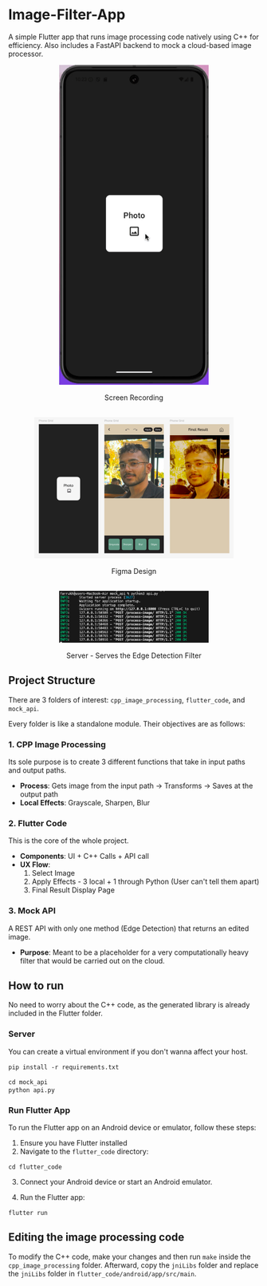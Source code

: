 # Image-Filter-App
A simple Flutter app that runs image processing code natively using C++ for efficiency. Also includes a FastAPI backend to mock a cloud-based image processor.

<div style="text-align: center;">
  <img src="readme_media/screen_recording.gif" alt="drawing" width="300"/>
  <p>Screen Recording</p>
</div>

<br/>

<div style="text-align: center;">
  <img src="readme_media/figma_design.png" alt="drawing" width="400"/>
  <p>Figma Design</p>
</div>

<br/>

<div style="text-align: center;">
  <img src="readme_media/server.png" alt="drawing" width="300"/>
  <p>Server - Serves the Edge Detection Filter</p>
</div>

## Project Structure
There are 3 folders of interest: `cpp_image_processing`, `flutter_code`, and `mock_api`.

Every folder is like a standalone module. Their objectives are as follows:

### 1. CPP Image Processing
Its sole purpose is to create 3 different functions that take in input paths and output paths.

- **Process**: Gets image from the input path -> Transforms -> Saves at the output path
- **Local Effects**: Grayscale, Sharpen, Blur

### 2. Flutter Code
This is the core of the whole project.

- **Components**: UI + C++ Calls + API call
- **UX Flow**:
  1. Select Image
  2. Apply Effects - 3 local + 1 through Python (User can't tell them apart)
  3. Final Result Display Page

### 3. Mock API
A REST API with only one method (Edge Detection) that returns an edited image.

- **Purpose**: Meant to be a placeholder for a very computationally heavy filter that would be carried out on the cloud.

## How to run

No need to worry about the C++ code, as the generated library is already included in the Flutter folder. 

### Server
You can create a virtual environment if you don't wanna affect your host.

```
pip install -r requirements.txt
```

```
cd mock_api
python api.py
```

### Run Flutter App

To run the Flutter app on an Android device or emulator, follow these steps:

1. Ensure you have Flutter installed
2. Navigate to the `flutter_code` directory:

  ```
  cd flutter_code
  ```

3. Connect your Android device or start an Android emulator.

4. Run the Flutter app:

  ```
  flutter run
  ```

## Editing the image processing code

To modify the C++ code, make your changes and then run `make` inside the `cpp_image_processing` folder. Afterward, copy the `jniLibs` folder and replace the `jniLibs` folder in `flutter_code/android/app/src/main`.